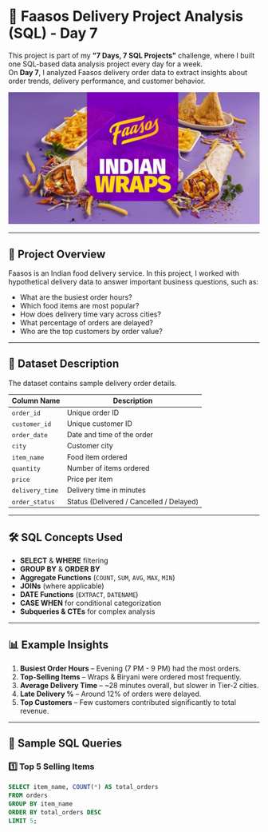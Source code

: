 # 🍕 Faasos Delivery Project Analysis (SQL) - Day 7



This project is part of my **"7 Days, 7 SQL Projects"** challenge, where I built one SQL-based data analysis project every day for a week.  
On **Day 7**, I analyzed Faasos delivery order data to extract insights about order trends, delivery performance, and customer behavior.

<img src = 'image.jpeg' />

---

## 📌 Project Overview
Faasos is an Indian food delivery service. In this project, I worked with hypothetical delivery data to answer important business questions, such as:

- What are the busiest order hours?
- Which food items are most popular?
- How does delivery time vary across cities?
- What percentage of orders are delayed?
- Who are the top customers by order value?

---

## 📂 Dataset Description
The dataset contains sample delivery order details.

| Column Name       | Description |
|-------------------|-------------|
| `order_id`        | Unique order ID |
| `customer_id`     | Unique customer ID |
| `order_date`      | Date and time of the order |
| `city`            | Customer city |
| `item_name`       | Food item ordered |
| `quantity`        | Number of items ordered |
| `price`           | Price per item |
| `delivery_time`   | Delivery time in minutes |
| `order_status`    | Status (Delivered / Cancelled / Delayed) |

---

## 🛠 SQL Concepts Used
- **SELECT** & **WHERE** filtering
- **GROUP BY** & **ORDER BY**
- **Aggregate Functions** (`COUNT`, `SUM`, `AVG`, `MAX`, `MIN`)
- **JOINs** (where applicable)
- **DATE Functions** (`EXTRACT`, `DATENAME`)
- **CASE WHEN** for conditional categorization
- **Subqueries & CTEs** for complex analysis

---

## 📊 Example Insights
1. **Busiest Order Hours** – Evening (7 PM - 9 PM) had the most orders.
2. **Top-Selling Items** – Wraps & Biryani were ordered most frequently.
3. **Average Delivery Time** – ~28 minutes overall, but slower in Tier-2 cities.
4. **Late Delivery %** – Around 12% of orders were delayed.
5. **Top Customers** – Few customers contributed significantly to total revenue.

---

## 📜 Sample SQL Queries

### 1️⃣ Top 5 Selling Items
```sql
SELECT item_name, COUNT(*) AS total_orders
FROM orders
GROUP BY item_name
ORDER BY total_orders DESC
LIMIT 5;
